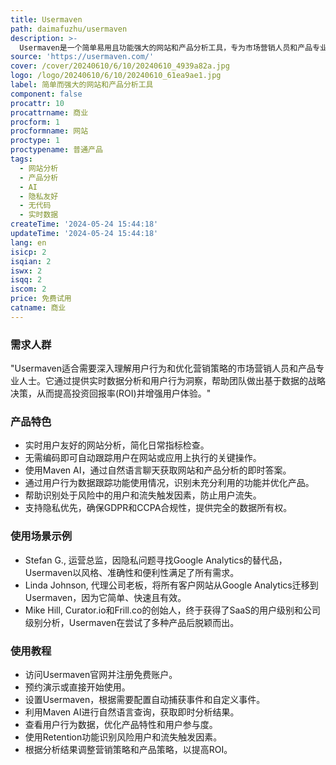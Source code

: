 ```yaml
---
title: Usermaven
path: daimafuzhu/usermaven
description: >-
  Usermaven是一个简单易用且功能强大的网站和产品分析工具，专为市场营销人员和产品专业人士设计。它通过自动捕获所有事件来提供精确的追踪，无需依赖开发人员，从而简化了数据分析过程。Usermaven还提供了隐私友好的解决方案，支持GDPR和CCPA合规性，并且可以无cookie运行，保护用户隐私。
source: 'https://usermaven.com/'
cover: /cover/20240610/6/10/20240610_4939a82a.jpg
logo: /logo/20240610/6/10/20240610_61ea9ae1.jpg
label: 简单而强大的网站和产品分析工具
component: false
procattr: 10
procattrname: 商业
procform: 1
procformname: 网站
proctype: 1
proctypename: 普通产品
tags:
  - 网站分析
  - 产品分析
  - AI
  - 隐私友好
  - 无代码
  - 实时数据
createTime: '2024-05-24 15:44:18'
updateTime: '2024-05-24 15:44:18'
lang: en
isicp: 2
isqian: 2
iswx: 2
isqq: 2
iscom: 2
price: 免费试用
catname: 商业
---
```




### 需求人群
"Usermaven适合需要深入理解用户行为和优化营销策略的市场营销人员和产品专业人士。它通过提供实时数据分析和用户行为洞察，帮助团队做出基于数据的战略决策，从而提高投资回报率(ROI)并增强用户体验。"

### 产品特色
* 实时用户友好的网站分析，简化日常指标检查。
* 无需编码即可自动跟踪用户在网站或应用上执行的关键操作。
* 使用Maven AI，通过自然语言聊天获取网站和产品分析的即时答案。
* 通过用户行为数据跟踪功能使用情况，识别未充分利用的功能并优化产品。
* 帮助识别处于风险中的用户和流失触发因素，防止用户流失。
* 支持隐私优先，确保GDPR和CCPA合规性，提供完全的数据所有权。

### 使用场景示例
* Stefan G., 运营总监，因隐私问题寻找Google Analytics的替代品，Usermaven以风格、准确性和便利性满足了所有需求。
* Linda Johnson, 代理公司老板，将所有客户网站从Google Analytics迁移到Usermaven，因为它简单、快速且有效。
* Mike Hill, Curator.io和Frill.co的创始人，终于获得了SaaS的用户级别和公司级别分析，Usermaven在尝试了多种产品后脱颖而出。

### 使用教程
* 访问Usermaven官网并注册免费账户。
* 预约演示或直接开始使用。
* 设置Usermaven，根据需要配置自动捕获事件和自定义事件。
* 利用Maven AI进行自然语言查询，获取即时分析结果。
* 查看用户行为数据，优化产品特性和用户参与度。
* 使用Retention功能识别风险用户和流失触发因素。
* 根据分析结果调整营销策略和产品策略，以提高ROI。

  

